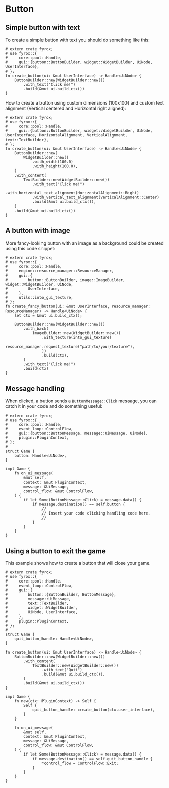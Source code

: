 # Button

## Simple button with text

To create a simple button with text you should do something like this:

```rust,no_run
# extern crate fyrox;
# use fyrox::{
#     core::pool::Handle,
#     gui::{button::ButtonBuilder, widget::WidgetBuilder, UiNode, UserInterface},
# };
fn create_button(ui: &mut UserInterface) -> Handle<UiNode> {
    ButtonBuilder::new(WidgetBuilder::new())
        .with_text("Click me!")
        .build(&mut ui.build_ctx())
}
```

How to create a button using custom dimensions (100x100) and custom text alignment (Vertical centered and Horizontal 
right aligned):

```rust,no_run
# extern crate fyrox;
# use fyrox::{
#     core::pool::Handle,
#     gui::{button::ButtonBuilder, widget::WidgetBuilder, UiNode, UserInterface, HorizontalAlignment, VerticalAlignment, text::TextBuilder},
# };
fn create_button(ui: &mut UserInterface) -> Handle<UiNode> {
    ButtonBuilder::new(
        WidgetBuilder::new()
            .with_width(100.0)
            .with_height(100.0),
    )
    .with_content(
        TextBuilder::new(WidgetBuilder::new())
            .with_text("Click me!")
            .with_horizontal_text_alignment(HorizontalAlignment::Right)
            .with_vertical_text_alignment(VerticalAlignment::Center)
            .build(&mut ui.build_ctx()),
    )
    .build(&mut ui.build_ctx())
}
```

## A button with image

More fancy-looking button with an image as a background could be created using this code snippet:

```rust,no_run
# extern crate fyrox;
# use fyrox::{
#     core::pool::Handle,
#     engine::resource_manager::ResourceManager,
#     gui::{
#         button::ButtonBuilder, image::ImageBuilder, widget::WidgetBuilder, UiNode,
#         UserInterface,
#     },
#     utils::into_gui_texture,
# };
fn create_fancy_button(ui: &mut UserInterface, resource_manager: ResourceManager) -> Handle<UiNode> {
    let ctx = &mut ui.build_ctx();

    ButtonBuilder::new(WidgetBuilder::new())
        .with_back(
            ImageBuilder::new(WidgetBuilder::new())
                .with_texture(into_gui_texture(
                    resource_manager.request_texture("path/to/your/texture"),
                ))
                .build(ctx),
        )
        .with_text("Click me!")
        .build(ctx)
}
```

## Message handling

When clicked, a button sends a `ButtonMessage::Click` message, you can catch it in your code and do something
useful:

```rust,no_run
# extern crate fyrox;
# use fyrox::{
#     core::pool::Handle,
#     event_loop::ControlFlow,
#     gui::{button::ButtonMessage, message::UiMessage, UiNode},
#     plugin::PluginContext,
# };
# 
struct Game {
    button: Handle<UiNode>,
}

impl Game {
    fn on_ui_message(
        &mut self,
        context: &mut PluginContext,
        message: &UiMessage,
        control_flow: &mut ControlFlow,
    ) {
        if let Some(ButtonMessage::Click) = message.data() {
            if message.destination() == self.button {
                //
                // Insert your code clicking handling code here.
                //
            }
        }
    }
}
```

## Using a button to exit the game

This example shows how to create a button that will close your game.

```rust,no_run
# extern crate fyrox;
# use fyrox::{
#     core::pool::Handle,
#     event_loop::ControlFlow,
#     gui::{
#         button::{ButtonBuilder, ButtonMessage},
#         message::UiMessage,
#         text::TextBuilder,
#         widget::WidgetBuilder,
#         UiNode, UserInterface,
#     },
#     plugin::PluginContext,
# };
# 
struct Game {
    quit_button_handle: Handle<UiNode>,
}

fn create_button(ui: &mut UserInterface) -> Handle<UiNode> {
    ButtonBuilder::new(WidgetBuilder::new())
        .with_content(
            TextBuilder::new(WidgetBuilder::new())
                .with_text("Quit")
                .build(&mut ui.build_ctx()),
        )
        .build(&mut ui.build_ctx())
}

impl Game {
    fn new(ctx: PluginContext) -> Self {
        Self {
            quit_button_handle: create_button(ctx.user_interface),
        }
    }

    fn on_ui_message(
        &mut self,
        context: &mut PluginContext,
        message: &UiMessage,
        control_flow: &mut ControlFlow,
    ) {
        if let Some(ButtonMessage::Click) = message.data() {
            if message.destination() == self.quit_button_handle {
                *control_flow = ControlFlow::Exit;
            }
        }
    }
}
```

